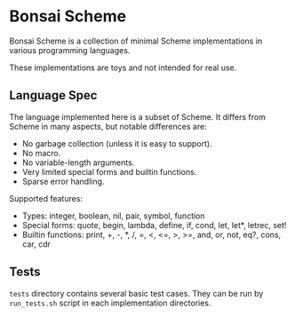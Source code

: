 # Bonsai Scheme

Bonsai Scheme is a collection of minimal Scheme implementations in various
programming languages.

These implementations are toys and not intended for real use.


## Language Spec

The language implemented here is a subset of Scheme. It differs from Scheme
in many aspects, but notable differences are:

- No garbage collection (unless it is easy to support).
- No macro.
- No variable-length arguments.
- Very limited special forms and builtin functions.
- Sparse error handling.

Supported features:

- Types: integer, boolean, nil, pair, symbol, function
- Special forms: quote, begin, lambda, define, if, cond, let, let\*, letrec, set!
- Builtin functions: print, +, -, \*, /, =, <, <=, >, >=, and, or, not, eq?, cons, car, cdr


## Tests

`tests` directory contains several basic test cases. They can be run by
`run_tests.sh` script in each implementation directories.
